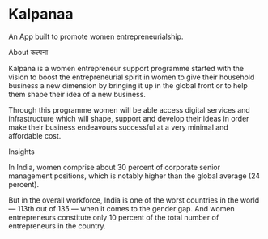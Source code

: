 # Kalpanaa
An App built to promote women entrepreneurialship.

About  कल्पना

Kalpana is a women entrepreneur support programme started with the vision to boost the entrepreneurial spirit in women to give their household business a new dimension by bringing it up in the global front or to help them shape their idea of a new business.

Through this programme women will be able access digital services and infrastructure which will shape, support and develop their ideas in order make their business endeavours successful at a very minimal and affordable cost.

Insights

In India, women comprise about 30 percent of corporate senior management positions, which is notably higher than the global average (24 percent).

But in the overall workforce, India is one of the worst countries in the world — 113th out of 135 — when it comes to the gender gap. And women entrepreneurs constitute only 10 percent of the total number of entrepreneurs in the country.
